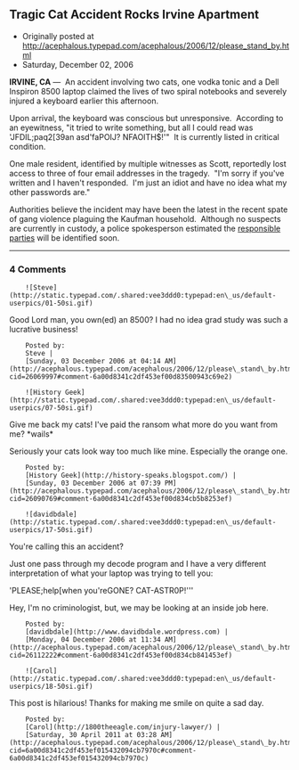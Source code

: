 ## Tragic Cat Accident Rocks Irvine Apartment

 * Originally posted at http://acephalous.typepad.com/acephalous/2006/12/please_stand_by.html
 * Saturday, December 02, 2006



**IRVINE, CA** —  An accident involving two cats, one vodka tonic and a Dell Inspiron 8500 laptop claimed the lives of two spiral notebooks and severely injured a keyboard earlier this afternoon.  

Upon arrival, the keyboard was conscious but unresponsive.  According to an eyewitness, "it tried to write something, but all I could read was 'JFDIL;paq2[39an asd'faPOIJ? NFAOITH$!'"  It is currently listed in critical condition.

One male resident, identified by multiple witnesses as Scott, reportedly lost access to three of four email addresses in the tragedy.  "I'm sorry if you've written and I haven't responded.  I'm just an idiot and have no idea what my other passwords are."

Authorities believe the incident may have been the latest in the recent spate of gang violence plaguing the Kaufman household.  Although no suspects are currently in custody, a police spokesperson estimated the [responsible parties](http://acephalous.typepad.com/cats01.jpg) will be identified soon.

		

* * *

### 4 Comments 

		

                
[]()

	

		![Steve](http://static.typepad.com/.shared:vee3ddd0:typepad:en\_us/default-userpics/01-50si.gif)
	

	

		

Good Lord man, you own(ed) an 8500? I had no idea grad study was such a lucrative business!

	

		Posted by:
		Steve |
		[Sunday, 03 December 2006 at 04:14 AM](http://acephalous.typepad.com/acephalous/2006/12/please\_stand\_by.html?cid=26069997#comment-6a00d8341c2df453ef00d83500943c69e2)

[]()

	

		![History Geek](http://static.typepad.com/.shared:vee3ddd0:typepad:en\_us/default-userpics/07-50si.gif)
	

	

		

Give me back my cats! I've paid the ransom what more do you want from me? \*wails\*

Seriously your cats look way too much like mine. Especially the orange one.

	

		Posted by:
		[History Geek](http://history-speaks.blogspot.com/) |
		[Sunday, 03 December 2006 at 07:39 PM](http://acephalous.typepad.com/acephalous/2006/12/please\_stand\_by.html?cid=26090769#comment-6a00d8341c2df453ef00d834cb5b8253ef)

[]()

	

		![davidbdale](http://static.typepad.com/.shared:vee3ddd0:typepad:en\_us/default-userpics/17-50si.gif)
	

	

		

You're calling this an accident?

Just one pass through my decode program and I have a very different interpretation of what your laptop was trying to tell you:

'PLEASE;help[when you'reGONE? CAT-ASTR0P!'''

Hey, I'm no criminologist, but, we may be looking at an inside job here.

	

		Posted by:
		[davidbdale](http://www.davidbdale.wordpress.com) |
		[Monday, 04 December 2006 at 11:34 AM](http://acephalous.typepad.com/acephalous/2006/12/please\_stand\_by.html?cid=26112222#comment-6a00d8341c2df453ef00d834cb841453ef)

[]()

	

		![Carol](http://static.typepad.com/.shared:vee3ddd0:typepad:en\_us/default-userpics/18-50si.gif)
	

	

		

This post is hilarious! Thanks for making me smile on quite a sad day.

	

		Posted by:
		[Carol](http://1800theeagle.com/injury-lawyer/) |
		[Saturday, 30 April 2011 at 03:28 AM](http://acephalous.typepad.com/acephalous/2006/12/please\_stand\_by.html?cid=6a00d8341c2df453ef015432094cb7970c#comment-6a00d8341c2df453ef015432094cb7970c)

		

        